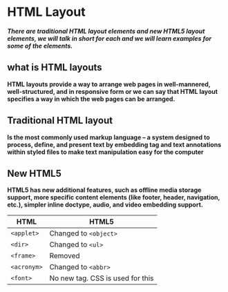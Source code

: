 # HTML Layout

***There are traditional HTML layout elements and new HTML5 layout elements, we will talk in short for each and we will learn examples for some of the elements.***

## what is HTML layouts 

**HTML layouts provide a way to arrange web pages in well-mannered, well-structured, and in responsive form or we can say that HTML layout specifies a way in which the web pages can be arranged.**


## Traditional HTML layout 

 **Is the most commonly used markup language – a system designed to process, define, and present text by embedding tag and text annotations within styled files to make text manipulation easy for the computer**


## New HTML5 

**HTML5 has new additional features, such as offline media storage support, more specific content elements (like footer, header, navigation, etc.), simpler inline doctype, audio, and video embedding support.**


| HTML  | HTML5  |
|---|---|
| ```<applet>```  | Changed to ```<object>```  |
| ```<dir>```  |  Changed to ```<ul>``` |
|  ```<frame>``` | Removed  |
| ```<acronym>```  | Changed to ```<abbr>```  |
| ```<font>```  |  No new tag. CSS is used for this |



